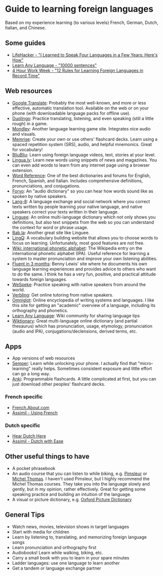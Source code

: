 # Guide to learning foreign languages
Based on my experience learning (to various levels) French, German, Dutch, Italian, and Chinese.

## Some guides
- [LifeHacker - "I Learned to Speak Four Languages in a Few Years: Here's How"](http://goo.gl/CILJM)
- [Learn Any Language - "10000 sentences"](http://goo.gl/4Nqbs1)
- [4 Hour Work Week - "12 Rules for Learning Foreign Languages in Record Time"](http://goo.gl/F7M69g)

## Web resources
- [Google Translate](https://translate.google.com): Probably the most well-known, and more or less effective, automatic translation tool. Available on the web or on your phone (with downloadable language packs for offline use). 
- [Duolingo](http://www.duolingo.com): Practice translating, listening, and even speaking (still a little rough) in a game.
- [Mondley](http://www.mondlylanguages.com): Another language learning game site. Integrates nice audio and visuals.
- [Memrise](http://www.memrise.com): Create your own or use others' flashcard decks. Learn using a spaced repetition system (SRS), audio, and helpful mnemonics. Great for vocabulary!
- [BliuBliu](http://www.bliubliu.com): Learn using foreign language videos, text, stories at your level.
- [Lingua.ly](https://lingua.ly): Learn new words using snippets of news and magazines. You can even add words to learn from any internet page using a browser extension.
- [Word Reference](http://www.wordreference.com): One of the best dictionaries and forums for English, French, Spanish, and Italian. Includes comprehensive definitions, pronunciations, and conjugations.
- [Forvo](http://www.forvo.com): An "audio dictionary" so you can hear how words sound like as spoken by native speakers.
- [Lang-8](http://www.lang-8.com): A language exchange and social network where you correct texts written by people learning your native language, and native speakers correct your texts written in their language.
- [Linguee](http://www.linguee.com): An online multi-language dictionary which not only shows you definitions, but also text snippets from the web so you can understand the context for word or phrase usage.
- [Bab.la](http://bab.la): Another great site like Linguee.
- [LingQ](http://www.lingq.com): A vocabulary building website that allows you to choose words to focus on learning. Unfortunately, most good features are not free.
- [Wiki: international phonetic alphabet](https://goo.gl/y86e3p): The Wikipedia entry on the international phonetic alphabet (IPA). Useful reference for learning a system to master pronunciation and improve your own listening abilities.
- [Fluent in 3 months](http://www.fluentin3months.com): Benny Lewis' site where he documents his own language learning experiences and provides advice to others who want to do the same. I think he has a very fun, positive, and practical attitude towards foreign languages.
- [WeSpeke](http://www.wespeke.com): Practice speaking with native speakers from around the world.
- [Verbling](http://www.verbling.com): Get online tutoring from native speakers.
- [Omniglot](http://www.omniglot.com): Online encyclopedia of writing systems and languages. I like this site for getting an "academic" overview of a language, including its orthography and phonetics.
- [Learn Any Language](http://learnanylanguage.wikia.com/): Wiki community for sharing language tips
- [Wiktionary](http://www.wiktionary.org): Great multi-language online dictionary (and partial thesaurus) which has pronunciation, usage, etymology, pronunciation (audio and IPA), conjugations/declensions, derived terms, etc.

## Apps
- App versions of web resources
- [Semper](https://goo.gl/FP6qZn): Learn while unlocking your phone. I actually find that "micro-learning" really helps. Sometimes consistent exposure and little effort can go a long way.
- [Anki](https://www.ankiapp.com/): Programmable flashcards. A little complicated at first, but you can just download other peoples' flashcard decks. 

### French specific
- [French.About.com](http://french.about.com)
- [Assimil - Using French](http://goo.gl/s6ibsk)

### Dutch specific
- [Hear Dutch Here](http://www.heardutchhere.com)
- [Assimil - Dutch with Ease](http://goo.gl/u4Ylcg)

## Other useful things to have
- A pocket phrasebook
- An audio course that you can listen to while biking, e.g. [Pimsleur](http://www.pimsleur.com) or [Michel Thomas](http://www.michelthomas.com). I haven't used Pimsleur, but I highly recommend the Michel Thomas courses. They take you into the language slowly and gently, but in my opinion, rather effectively. Great for getting some speaking practice and building an intuition of the language.
- A visual or picture dictionary, e.g. [Oxford Picture Dictionary](http://goo.gl/M12xQu)

## General Tips
- Watch news, movies, television shows in target languages
- Start with media for children
- Learn by listening to, translating, and memorizing foreign language songs
- Learn pronunciation and orthography first
- Audiobooks! Learn while walking, biking, etc.
- Carry a small book with you to learn in your spare minutes
- Ladder languages: use one language to learn another
- Get a tandem or language exchange partner
